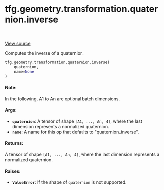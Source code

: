 <div itemscope itemtype="http://developers.google.com/ReferenceObject">
<meta itemprop="name" content="tfg.geometry.transformation.quaternion.inverse" />
<meta itemprop="path" content="Stable" />
</div>

# tfg.geometry.transformation.quaternion.inverse

<table class="tfo-notebook-buttons tfo-api" align="left">
</table>

<a target="_blank" href="https://github.com/tensorflow/graphics/blob/master/tensorflow_graphics/geometry/transformation/quaternion.py">View
source</a>

Computes the inverse of a quaternion.

``` python
tfg.geometry.transformation.quaternion.inverse(
    quaternion,
    name=None
)
```



<!-- Placeholder for "Used in" -->

#### Note:

In the following, A1 to An are optional batch dimensions.

#### Args:

* <b>`quaternion`</b>:  A tensor of shape `[A1, ..., An, 4]`, where the last dimension
  represents a normalized quaternion.
* <b>`name`</b>: A name for this op that defaults to "quaternion_inverse".


#### Returns:

A tensor of shape `[A1, ..., An, 4]`, where the last dimension represents
a normalized quaternion.

#### Raises:

* <b>`ValueError`</b>: If the shape of `quaternion` is not supported.